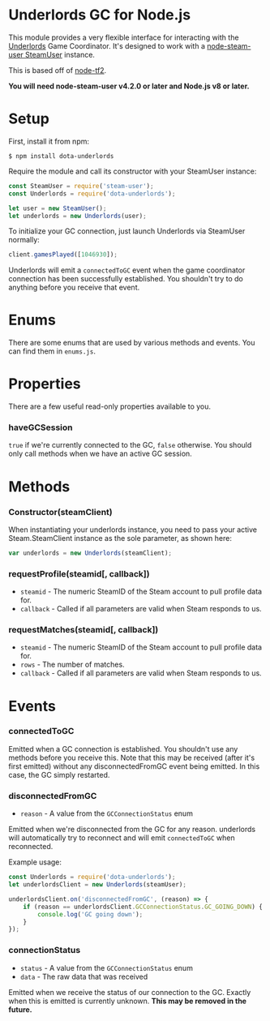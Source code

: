 # Underlords GC for Node.js

This module provides a very flexible interface for interacting with the [Underlords](http://store.steampowered.com/app/1046930)
Game Coordinator. It's designed to work with a
[node-steam-user SteamUser](https://github.com/DoctorMcKay/node-steam-user) instance.

This is based off of [node-tf2](https://github.com/DoctorMcKay/node-tf2).

**You will need node-steam-user v4.2.0 or later and Node.js v8 or later.**

# Setup

First, install it from npm:

	$ npm install dota-underlords

Require the module and call its constructor with your SteamUser instance:

```js
const SteamUser = require('steam-user');
const Underlords = require('dota-underlords');

let user = new SteamUser();
let underlords = new Underlords(user);
```

To initialize your GC connection, just launch Underlords via SteamUser normally:

```js
client.gamesPlayed([1046930]);
```

Underlords will emit a `connectedToGC` event when the game coordinator connection has been successfully
established. You shouldn't try to do anything before you receive that event.

# Enums

There are some enums that are used by various methods and events. You can find them in `enums.js`.

# Properties

There are a few useful read-only properties available to you.

### haveGCSession

`true` if we're currently connected to the GC, `false` otherwise. You should only call methods when we have an active GC session.

# Methods

### Constructor(steamClient)

When instantiating your underlords instance, you need to pass your active Steam.SteamClient instance as the sole parameter, as shown here:

```js
var underlords = new Underlords(steamClient);
```

### requestProfile(steamid[, callback])
- `steamid` - The numeric SteamID of the Steam account to pull profile data for.
- `callback` - Called if all parameters are valid when Steam responds to us.

### requestMatches(steamid[, callback])
- `steamid` - The numeric SteamID of the Steam account to pull profile data for.
- `rows` - The number of matches.
- `callback` - Called if all parameters are valid when Steam responds to us.

# Events

### connectedToGC

Emitted when a GC connection is established. You shouldn't use any methods before you receive this. Note that this may be received (after it's first emitted) without any disconnectedFromGC event being emitted. In this case, the GC simply restarted.

### disconnectedFromGC
- `reason` - A value from the `GCConnectionStatus` enum

Emitted when we're disconnected from the GC for any reason. underlords will automatically try to reconnect and will emit `connectedToGC` when reconnected.

Example usage:

```js
const Underlords = require('dota-underlords');
let underlordsClient = new Underlords(steamUser);

underlordsClient.on('disconnectedFromGC', (reason) => {
    if (reason == underlordsClient.GCConnectionStatus.GC_GOING_DOWN) {
        console.log('GC going down');    
    }
});
```

### connectionStatus
- `status` - A value from the `GCConnectionStatus` enum
- `data` - The raw data that was received

Emitted when we receive the status of our connection to the GC. Exactly when this is emitted is currently unknown. **This may be removed in the future.**
